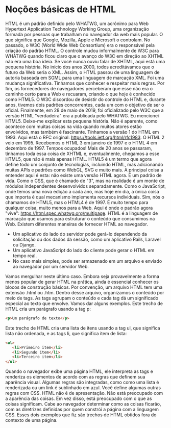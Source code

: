 # Noções básicas de HTML

HTML é um padrão definido pelo WHATWG, um acrônimo para Web Hypertext Application Technology Working Group, uma organização formada por pessoas que trabalham no navegador da web mais popular. O que significa que Google, Mozilla, Apple e Microsoft o controlam. No passado, o W3C (World Wide Web Consortium) era o responsável pela criação do padrão HTML. O controle mudou informalmente de W3C para WHATWG quando ficou claro que o avanço do W3C em direção ao XHTML não era uma boa ideia. Se você nunca ouviu falar de XHTML, aqui está uma pequena história. No início dos anos 2000, todos acreditávamos que o futuro da Web seria o XML. Assim, o HTML passou de uma linguagem de autoria baseada em SGML para uma linguagem de marcação XML. Foi uma mudança significativa.
Tínhamos que conhecer e respeitar mais regras. Por fim, os fornecedores de navegadores perceberam que esse não era o caminho certo para a Web e recuaram, criando o que hoje é conhecido como HTML5. O W3C discordou de desistir do controle do HTML e, durante anos, tivemos dois padrões concorrentes, cada um com o objetivo de ser o oficial. Finalmente, em 28 de maio de 2019, foi oficializado pelo W3C que a versão HTML "verdadeira" era a publicada pelo WHATWG. Eu mencionei HTML5. Deixe-me explicar esta pequena história. Não é aparente, como acontece com muitas coisas na vida quando muitos atores estão envolvidos, mas também é fascinante.
Tínhamos a versão 1 do HTML em 1993. Aqui está o RFC original: <https://tools.ietf.org/html/rfc1983>. O HTML 2 veio em 1995. Recebemos o HTML 3 em janeiro de 1997 e o HTML 4 em dezembro de 1997. Tempos ocupados! Mais de 20 anos se passaram, tínhamos toda essa coisa de XHTML e, eventualmente, chegamos a esse HTML5, que não é mais apenas HTML. HTML5 é um termo que agora define todo um conjunto de tecnologias, incluindo HTML, mas adicionando muitas APIs e padrões como WebGL, SVG e muito mais. A principal coisa a entender aqui é esta: não existe uma versão HTML agora. É um padrão de vida. Como o CSS, que é chamado de "3", mas na realidade é um monte de módulos independentes desenvolvidos separadamente. Como o JavaScript, onde temos uma nova edição a cada ano, mas hoje em dia, a única coisa que importa é qual mecanismo implementa recursos individuais. Sim, nós o chamamos de HTML5, mas o HTML4 é de 1997. É muito tempo para qualquer coisa, muito menos para a Web. Aqui é onde o padrão agora "vive": <https://html.spec.whatwg.org/multipage>. HTML é a linguagem de marcação que usamos para estruturar o conteúdo que consumimos na Web. Existem diferentes maneiras de fornecer HTML ao navegador.

- Um aplicativo do lado do servidor pode gerá-lo dependendo da solicitação ou dos dados da sessão, como um aplicativo Rails, Laravel ou Django.
- Um aplicativo JavaScript do lado do cliente pode gerar o HTML em tempo real.
- No caso mais simples, pode ser armazenado em um arquivo e enviado ao navegador por um servidor Web.

Vamos mergulhar neste último caso. Embora seja provavelmente a forma menos popular de gerar HTML na prática, ainda é essencial conhecer os blocos de construção básicos. Por convenção, um arquivo HTML tem uma extensão .html ou .htm. Dentro desse arquivo, organizamos o conteúdo por meio de tags. As tags agrupam o conteúdo e cada tag dá um significado especial ao texto que envolve. Vamos dar alguns exemplos.
Este trecho de HTML cria um parágrafo usando a tag p:

```html
<p>Um parágrafo de texto</p>
```

Este trecho de HTML cria uma lista de itens usando a tag ul, que significa lista não ordenada, e as tags li, que significa item de lista:

```html
<ul>
   <li>Primeiro item</li>
   <li>Segundo item</li>
   <li>Terceiro item</li>
</ul>
```

Quando o navegador exibe uma página HTML, ele interpreta as tags e renderiza os elementos de acordo com as regras que definem sua aparência visual. Algumas regras são integradas, como como uma lista é renderizada ou um link é sublinhado em azul. Você define algumas outras regras com CSS. HTML não é de apresentação. Não está preocupado com a aparência das coisas. Em vez disso, está preocupado com o que as coisas significam. Cabe ao navegador determinar como as coisas ficarão, com as diretrizes definidas por quem constrói a página com a linguagem CSS. Esses dois exemplos que fiz são trechos de HTML obtidos fora do contexto de uma página.
